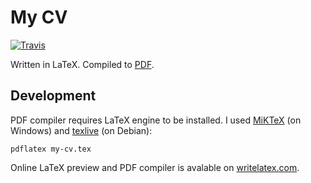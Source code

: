 # My CV

[![Travis](https://img.shields.io/travis/phts/my-cv.svg)](https://travis-ci.org/phts/my-cv)

Written in LaTeX.
Compiled to [PDF](https://phts.github.io/my-cv/Phil%20Tsarik%20-%20CV.pdf).

## Development

PDF compiler requires LaTeX engine to be installed.
I used [MiKTeX](http://miktex.org/download) (on Windows) and
[texlive](https://www.tug.org/texlive/) (on Debian):

    pdflatex my-cv.tex

Online LaTeX preview and PDF compiler is avalable on
[writelatex.com](https://www.writelatex.com).
